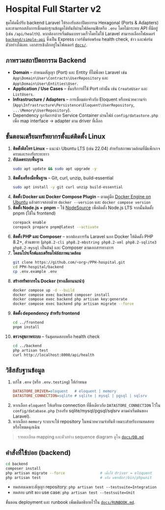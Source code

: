 # Hospital Full Starter v2

ชุดโค้ดนี้ปรับ backend Laravel ให้รองรับสถาปัตยกรรม Hexagonal (Ports & Adapters) และสามารถสลับการเชื่อมต่อฐานข้อมูลได้ทันทีผ่านไฟล์คอนฟิกหรือ `.env` โดยไม่กระทบ API ที่มีอยู่ (เช่น `/api/health`). หากต้องการเริ่มต้นแบบรวดเร็วโดยไม่ใช้ Laravel สามารถเลือกโฟลเดอร์ [`backend/simple-api`](backend/simple-api) ซึ่งเป็น Express เวอร์ชันย่อพร้อม health check, ข่าว และฟอร์มตัวอย่างได้เลย. เอกสารเชิงลึกอยู่ในโฟลเดอร์ [`docs/`](docs/).

## ภาพรวมสถาปัตยกรรม Backend
- **Domain** – กำหนดสัญญา (Port) และ Entity ที่ไม่พึ่งพา Laravel เช่น `App\Domain\User\Contracts\UserRepository` และ `App\Domain\User\Entities\User`.
- **Application / Use Cases** – ชั้นบริการที่ใช้ Port เท่านั้น เช่น `CreateUser` และ `ListUsers`.
- **Infrastructure / Adapters** – การเชื่อมต่อจริงกับ Eloquent หรือหน่วยความจำ (`App\Infrastructure\Persistence\Eloquent\UserRepository`, `...\Memory\UserRepository`).
- Dependency ถูกจัดการด้วย Service Container ผ่านไฟล์ `config/datastore.php` เพื่อ map interface → adapter ตาม driver ที่เลือก

## ขั้นตอนเตรียมทรัพยากรตั้งแต่ติดตั้ง Linux
1. **ติดตั้งดิสโทร Linux** – แนะนำ Ubuntu LTS (เช่น 22.04) สำหรับสภาพแวดล้อมที่มีแพ็กเกจครบและรองรับระยะยาว
2. **อัปเดตระบบพื้นฐาน**
   ```bash
   sudo apt update && sudo apt upgrade -y
   ```
3. **ติดตั้งเครื่องมือพื้นฐาน** – Git, curl, unzip, build-essential
   ```bash
   sudo apt install -y git curl unzip build-essential
   ```
4. **ติดตั้ง Docker และ Docker Compose Plugin** – ตามคู่มือ [Docker Engine on Ubuntu](https://docs.docker.com/engine/install/ubuntu/) แล้วตรวจสอบด้วย `docker --version` และ `docker compose version`
5. **ติดตั้ง Node.js + pnpm** – ใช้ [NodeSource](https://github.com/nodesource/distributions) เพื่อติดตั้ง Node.js LTS จากนั้นติดตั้ง pnpm (ใช้ใน frontend)
   ```bash
   corepack enable
   corepack prepare pnpm@latest --activate
   ```
6. **ติดตั้ง PHP และ Composer** – หากต้องการรัน Laravel นอก Docker ให้ติดตั้ง PHP 8.2+, ส่วนขยาย (`php8.2-cli php8.2-mbstring php8.2-xml php8.2-sqlite3 php8.2-mysql` เป็นต้น) และ Composer ตามเอกสารทางการ
7. **โคลนโปรเจ็กต์และเตรียมไฟล์สภาพแวดล้อม**
   ```bash
   git clone https://github.com/<org>/PPH-hospital.git
   cd PPH-hospital/backend
   cp .env.example .env
   ```
8. **สร้างทรัพยากรใน Docker (ทางเลือกแนะนำ)**
   ```bash
   docker compose up -d --build
   docker compose exec backend composer install
   docker compose exec backend php artisan key:generate
   docker compose exec backend php artisan migrate --force
   ```
9. **ติดตั้ง dependency สำหรับ frontend**
   ```bash
   cd ../frontend
   pnpm install
   ```
10. **ตรวจสุขภาพระบบ** – รันชุดทดสอบหรือ health check
    ```bash
    cd ../backend
    php artisan test
    curl http://localhost:8000/api/health
    ```

## วิธีสลับฐานข้อมูล
1. แก้ไข `.env` (หรือ `.env.testing`) ให้กำหนด
   ```ini
   DATASTORE_DRIVER=eloquent   # eloquent | memory
   DATASTORE_CONNECTION=sqlite # sqlite | mysql | pgsql | sqlsrv
   ```
2. หากเลือก `eloquent` ให้เตรียม connection ที่ชื่อเดียวกับ `DATASTORE_CONNECTION` ไว้ใน `config/database.php` (รองรับ sqlite/mysql/pgsql/sqlsrv ตามค่าเริ่มต้นของ Laravel).
3. หากเลือก `memory` ระบบจะใช้ repository ในหน่วยความจำทันที เหมาะสำหรับงานทดสอบหรือโหมดฉุกเฉิน

> รายละเอียด mapping และตัวอย่าง sequence diagram ดูใน [`docs/DB.md`](docs/DB.md)

## คำสั่งที่ใช้บ่อย (backend)
```bash
cd backend
composer install
php artisan migrate --force                # เมื่อใช้ driver = eloquent
php artisan test                           # หรือ vendor/bin/phpunit
```
- ทดสอบเฉพาะสัญญา repository: `php artisan test --testsuite=Integration`
- ทดสอบ unit ของ use case: `php artisan test --testsuite=Unit`

ขั้นตอน deployment และ runbook เพิ่มเติมอธิบายไว้ใน [`docs/RUNBOOK.md`](docs/RUNBOOK.md).
